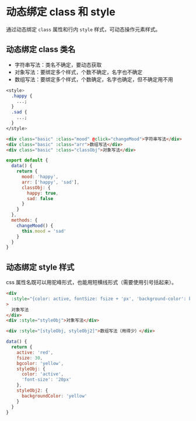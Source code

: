 # 动态绑定 class 和 style

通过动态绑定 `class` 属性和行内 `style` 样式，可动态操作元素样式。

## 动态绑定 class 类名

- 字符串写法：类名不确定，要动态获取
- 对象写法：要绑定多个样式，个数不确定，名字也不确定
- 数组写法：要绑定多个样式，个数确定，名字也确定，但不确定用不用

```css
<style>
  .happy {
    ...;
  }
  .sad {
    ...;
  }
</style>
```

```html
<div class="basic" :class="mood" @click="changeMood">字符串写法</div>
<div class="basic" :class="arr">数组写法</div>
<div class="basic" :class="classObj">对象写法</div>
```

```js
export default {
  data() {
    return {
      mood: 'happy',
      arr: ['happy', 'sad'],
      classObj: {
        happy: true,
        sad: false
      }
    }
  },
  methods: {
    changeMood() {
      this.mood = 'sad'
    }
  }
}
```

## 动态绑定 style 样式

css 属性名既可以用驼峰形式，也能用短横线形式（需要使用引号括起来）。

```html
<div
  :style="{color: active, fontSize: fsize + 'px', 'background-color': bgcolor}"
>
  对象写法
</div>
<div :style="styleObj">对象写法</div>

<div :style="[styleObj, styleObj2]">数组写法（用得少）</div>
```

```js
data() {
  return {
    active: 'red',
    fsize: 30,
    bgcolor: 'yellow',
    styleObj: {
      color: 'active',
      'font-size': '20px'
    },
    styleObj2: {
      backgroundColor: 'yellow'
    }
  }
}
```
